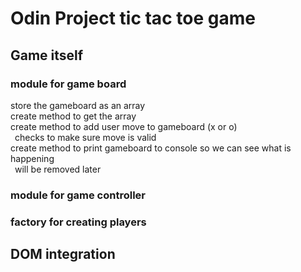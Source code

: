 # Odin Project tic tac toe game  
  
## Game itself
### module for game board  
store the gameboard as an array  
create method to get the array  
create method to add user move to gameboard (x or o)  
&ensp;checks to make sure move is valid  
create method to print gameboard to console so we can see what is happening  
&ensp;will be removed later  

  
### module for game controller  
  
### factory for creating players  

  
## DOM integration